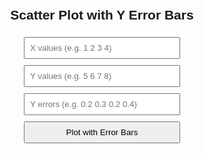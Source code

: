 <!DOCTYPE html>
<html lang="en">
<head>
  <meta charset="UTF-8" />
  <title>Chart with Error Bars</title>
  <script src="https://cdn.jsdelivr.net/npm/chart.js"></script>
  <script src="https://cdn.jsdelivr.net/npm/chartjs-plugin-error-bars@3.0.0"></script>
  <style>
    body { font-family: Arial, sans-serif; text-align: center; padding: 20px; }
    input, button { margin: 5px; padding: 8px; width: 250px; }
    canvas { max-width: 800px; margin-top: 20px; }
  </style>
</head>
<body>

  <h2>Scatter Plot with Y Error Bars</h2>

  <div>
    <input id="xValues" type="text" placeholder="X values (e.g. 1 2 3 4)">
    <input id="yValues" type="text" placeholder="Y values (e.g. 5 6 7 8)">
    <input id="yErrors" type="text" placeholder="Y errors (e.g. 0.2 0.3 0.2 0.4)">
    <br>
    <button onclick="plotGraph()">Plot with Error Bars</button>
  </div>

  <canvas id="myChart"></canvas>

  <script>
    let chart;

    function parseInput(id) {
      return document.getElementById(id).value.trim().split(/\s+/).map(Number);
    }

    function plotGraph() {
      const x = parseInput("xValues");
      const y = parseInput("yValues");
      const yerr = parseInput("yErrors");

      if (x.length !== y.length || y.length !== yerr.length) {
        alert("Lengths of all arrays must match.");
        return;
      }

      const data = x.map((xv, i) => ({
        x: xv,
        y: y[i],
        yMin: y[i] - yerr[i],
        yMax: y[i] + yerr[i]
      }));

      const errorBars = {};
      x.forEach((xv, i) => {
        errorBars[i] = {
          plus: yerr[i],
          minus: yerr[i]
        };
      });

      if (chart) chart.destroy();

      chart = new Chart(document.getElementById("myChart"), {
        type: "scatter",
        data: {
          datasets: [{
            label: "Data with Error Bars",
            data: x.map((xv, i) => ({ x: xv, y: y[i] })),
            errorBarData: {
              y: errorBars
            },
            backgroundColor: "rgba(75,192,192,0.6)",
            borderColor: "rgba(75,192,192,1)",
            pointRadius: 5
          }]
        },
        options: {
          responsive: true,
          plugins: {
            legend: { display: true },
            tooltip: { enabled: true }
          },
          scales: {
            x: { title: { display: true, text: "X Axis" } },
            y: { title: { display: true, text: "Y Axis" } }
          }
        }
      });
    }
  </script>

</body>
</html>
